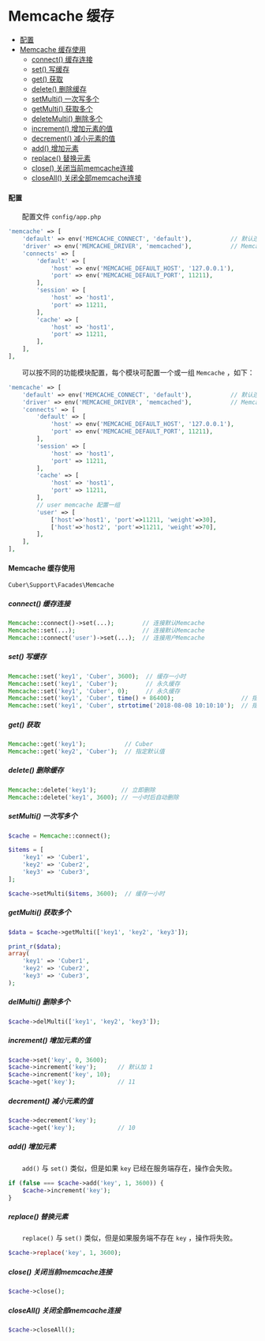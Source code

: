 # Memcache 缓存

- [配置](#config)
- [Memcache 缓存使用](#use)
    - [connect() 缓存连接](#connect)
    - [set() 写缓存](#set)
    - [get() 获取](#get)
    - [delete() 删除缓存](#delete)
    - [setMulti() 一次写多个](#setmulti)
    - [getMulti() 获取多个](#getmulti)
    - [deleteMulti() 删除多个](#deletemulti)
    - [increment() 增加元素的值](#increment)
    - [decrement() 减小元素的值](#decrement)
    - [add() 增加元素](#add)
    - [replace() 替换元素](#replace)
    - [close() 关闭当前memcache连接](#close)
    - [closeAll() 关闭全部memcache连接](#closeall)

#### <a name="config">配置</a>

　　配置文件 `config/app.php`

```php
'memcache' => [
    'default' => env('MEMCACHE_CONNECT', 'default'),           // 默认连接
    'driver' => env('MEMCACHE_DRIVER', 'memcached'),           // Memcache扩展 默认 memcached windows下一般为 memcache
    'connects' => [
        'default' => [
            'host' => env('MEMCACHE_DEFAULT_HOST', '127.0.0.1'),
            'port' => env('MEMCACHE_DEFAULT_PORT', 11211),
        ],
        'session' => [
            'host' => 'host1',
            'port' => 11211,
        ],
        'cache' => [
            'host' => 'host1',
            'port' => 11211,
        ],
    ],
],
```

　　可以按不同的功能模块配置，每个模块可配置一个或一组 `Memcache` ，如下：

```php
'memcache' => [
    'default' => env('MEMCACHE_CONNECT', 'default'),           // 默认连接
    'driver' => env('MEMCACHE_DRIVER', 'memcached'),           // Memcache扩展 默认 memcached windows下一般为 memcache
    'connects' => [
        'default' => [
            'host' => env('MEMCACHE_DEFAULT_HOST', '127.0.0.1'),
            'port' => env('MEMCACHE_DEFAULT_PORT', 11211),
        ],
        'session' => [
            'host' => 'host1',
            'port' => 11211,
        ],
        'cache' => [
            'host' => 'host1',
            'port' => 11211,
        ],
        // user memcache 配置一组
        'user' => [
            ['host'=>'host1', 'port'=>11211, 'weight'=>30],
            ['host'=>'host2', 'port'=>11211, 'weight'=>70],
        ],
    ],
],
```

#### <a name="use">Memcache 缓存使用</a>

`Cuber\Support\Facades\Memcache`

##### <a name="connect">connect() 缓存连接</a>

```php
Memcache::connect()->set(...);        // 连接默认Memcache
Memcache::set(...);                   // 连接默认Memcache
Memcache::connect('user')->set(...);  // 连接用户Memcache
```

##### <a name="set">set() 写缓存</a>
```php
Memcache::set('key1', 'Cuber', 3600);  // 缓存一小时
Memcache::set('key1', 'Cuber');        // 永久缓存
Memcache::set('key1', 'Cuber', 0);     // 永久缓存
Memcache::set('key1', 'Cuber', time() + 86400);                   // 指定过期时间戳
Memcache::set('key1', 'Cuber', strtotime('2018-08-08 10:10:10');  // 指定过期时间戳
```

##### <a name="get">get() 获取</a>
```php
Memcache::get('key1');           // Cuber
Memcache::get('key2', 'Cuber');  // 指定默认值
```

##### <a name="delete">delete() 删除缓存</a>
```php
Memcache::delete('key1');       // 立即删除
Memcache::delete('key1', 3600); // 一小时后自动删除
```

##### <a name="setmulti">setMulti() 一次写多个</a>
```php
$cache = Memcache::connect();

$items = [
    'key1' => 'Cuber1',
    'key2' => 'Cuber2',
    'key3' => 'Cuber3',
];

$cache->setMulti($items, 3600);  // 缓存一小时
```

##### <a name="getmulti">getMulti() 获取多个</a>
```php
$data = $cache->getMulti(['key1', 'key2', 'key3']);

print_r($data);
array(
    'key1' => 'Cuber1',
    'key2' => 'Cuber2',
    'key3' => 'Cuber3',
);
```

##### <a name="delmulti">delMulti() 删除多个</a>
```php
$cache->delMulti(['key1', 'key2', 'key3']);
```

##### <a name="increment">increment() 增加元素的值</a>
```php
$cache->set('key', 0, 3600);
$cache->increment('key');      // 默认加 1
$cache->increment('key', 10);
$cache->get('key');            // 11
```

##### <a name="decrement">decrement() 减小元素的值</a>
```php
$cache->decrement('key');
$cache->get('key');            // 10
```

##### <a name="add">add() 增加元素</a>

　　`add()` 与 `set()` 类似，但是如果 `key` 已经在服务端存在，操作会失败。

```php
if (false === $cache->add('key', 1, 3600)) {
    $cache->increment('key');
}
```

##### <a name="replace">replace() 替换元素</a>

　　`replace()` 与 `set()` 类似，但是如果服务端不存在 `key` ，操作将失败。

```php
$cache->replace('key', 1, 3600);
```

##### <a name="close">close() 关闭当前memcache连接</a>
```php
$cache->close();
```

##### <a name="closeall">closeAll() 关闭全部memcache连接</a>
```php
$cache->closeAll();
```

